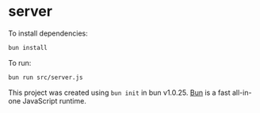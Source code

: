 # server

To install dependencies:

```bash
bun install
```

To run:

```bash
bun run src/server.js
```

This project was created using `bun init` in bun v1.0.25. [Bun](https://bun.sh) is a fast all-in-one JavaScript runtime.
